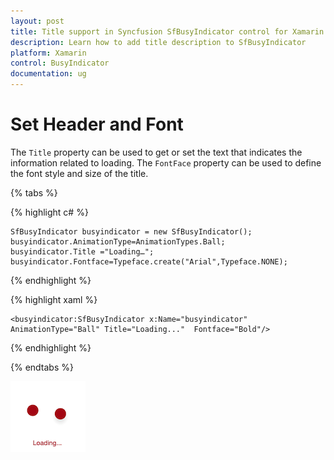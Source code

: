 ```yaml
---
layout: post
title: Title support in Syncfusion SfBusyIndicator control for Xamarin.Forms
description: Learn how to add title description to SfBusyIndicator
platform: Xamarin
control: BusyIndicator
documentation: ug
---
```

# Set Header and Font

The `Title` property can be used to get or set the text that indicates the information related to loading. The `FontFace` property can be used to define the font style and size of the title.

{% tabs %}

{% highlight c# %}

	SfBusyIndicator busyindicator = new SfBusyIndicator();
	busyindicator.AnimationType=AnimationTypes.Ball;
	busyindicator.Title ="Loading…";
	busyindicator.Fontface=Typeface.create("Arial",Typeface.NONE);

{% endhighlight %}

{% highlight xaml %}

	<busyindicator:SfBusyIndicator x:Name="busyindicator" AnimationType="Ball" Title="Loading..."  Fontface="Bold"/>
	
{% endhighlight %}

{% endtabs %}


![](images/Title.png) 


